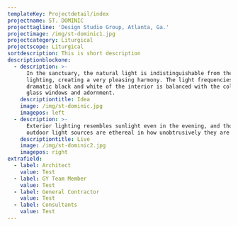 ```yaml
---
templateKey: Projectdetail/index
projectname: ST. DOMINIC
projecttagline: 'Design Studio Group, Atlanta, Ga.'
projectimage: /img/st-dominic1.jpg
projectcategory: Liturgical
projectscope: Liturgical
sortdescription: This is short description
descriptionblockone:
  - description: >-
      In the sanctuary, the natural light is indistinguishable from the added
      lighting, creating a very pleasing harmony. The light frequencies for the
      dramatic black and white of the interior is balanced with the colored
      glass windows and adornment.
    descriptiontitle: Idea
    image: /img/st-dominic.jpg
    imagepos: left
  - description: >-
      Exterior lighting resembles sunlight even in the evening, and those
      outdoor light sources are ethereal in how unobtrusively they are placed.
    descriptiontitle: Live
    image: /img/st-dominic2.jpg
    imagepos: right
extrafield:
  - label: Architect
    value: Test
  - label: GY Team Member
    value: Test
  - label: General Contractor
    value: Test
  - label: Consultants
    value: Test
---
```


